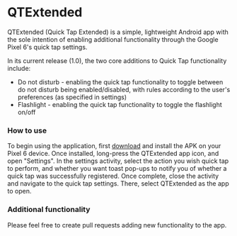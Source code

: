 # QTExtended
QTExtended (Quick Tap Extended) is a simple, lightweight Android app with the sole intention of enabling additional functionality through the Google Pixel 6's quick tap settings. 

In its current release (1.0), the two core additions to Quick Tap functionality include:
- Do not disturb - enabling the quick tap functionality to toggle between do not disturb being enabled/disabled, with rules according to the user's preferences (as specified in settings)
- Flashlight - enabling the quick tap functionality to toggle the flashlight on/off

### How to use
To begin using the application, first [download](https://github.com/aidan-nixon/quicktapextended/raw/main/app/release/app-release.apk) and install the APK on your Pixel 6 device. Once installed, long-press the QTExtended app icon, and open "Settings". In the settings activity, select the action you wish quick tap to perform, and whether you want toast pop-ups to notify you of whether a quick tap was successfully registered. Once complete, close the activity and navigate to the quick tap settings. There, select QTExtended as the app to open.

### Additional functionality
Please feel free to create pull requests adding new functionality to the app.
